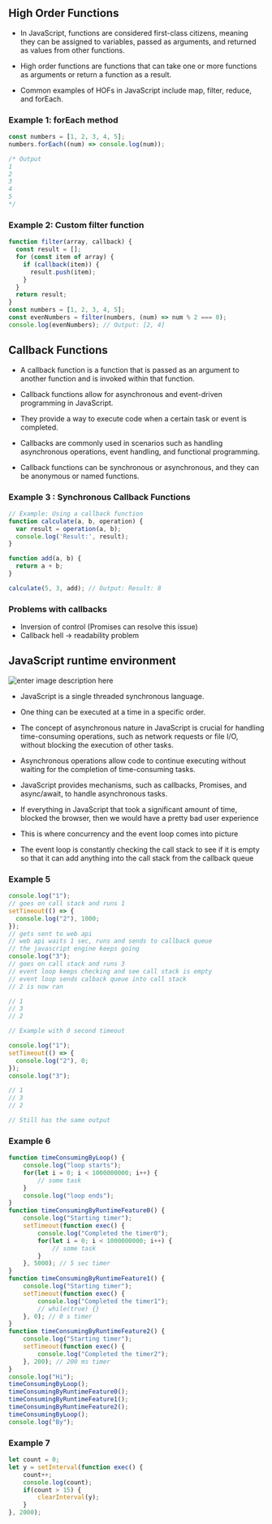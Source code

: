 ## High Order Functions

- In JavaScript, functions are considered first-class citizens, meaning they can be assigned to variables, passed as arguments, and returned as values from other functions.

- High order functions are functions that can take one or more functions as arguments or return a function as a result.

- Common examples of HOFs in JavaScript include map, filter, reduce, and forEach.

### Example 1: forEach method
```JavaScript
const numbers = [1, 2, 3, 4, 5];
numbers.forEach((num) => console.log(num));

/* Output
1
2
3
4
5
*/
```

### Example 2: Custom filter function
```JavaScript
function filter(array, callback) {
  const result = [];
  for (const item of array) {
    if (callback(item)) {
      result.push(item);
    }
  }
  return result;
}
const numbers = [1, 2, 3, 4, 5];
const evenNumbers = filter(numbers, (num) => num % 2 === 0);
console.log(evenNumbers); // Output: [2, 4]
```

## Callback Functions

- A callback function is a function that is passed as an argument to another function and is invoked within that function.

- Callback functions allow for asynchronous and event-driven programming in JavaScript.

- They provide a way to execute code when a certain task or event is completed.

- Callbacks are commonly used in scenarios such as handling asynchronous operations, event handling, and functional programming.

- Callback functions can be synchronous or asynchronous, and they can be anonymous or named functions.

### Example 3 : Synchronous Callback Functions
```JavaScript
// Example: Using a callback function
function calculate(a, b, operation) {
  var result = operation(a, b);
  console.log('Result:', result);
}

function add(a, b) {
  return a + b;
}

calculate(5, 3, add); // Output: Result: 8
```

### Problems with callbacks
- Inversion of control (Promises can resolve this issue)
- Callback hell -> readability problem 

## JavaScript runtime environment

![enter image description here](https://res.cloudinary.com/slawinski-dev/image/upload/v1648757381/javascript-runtime-environment.png)

- JavaScript is a single threaded synchronous language.

- One thing can be executed at a time in a specific order.

- The concept of asynchronous nature in JavaScript is crucial for handling time-consuming operations, such as network requests or file I/O, without blocking the execution of other tasks.

- Asynchronous operations allow code to continue executing without waiting for the completion of time-consuming tasks.

- JavaScript provides mechanisms, such as callbacks, Promises, and async/await, to handle asynchronous tasks.

- If everything in JavaScript that took a significant amount of time, blocked the browser, then we would have a pretty bad user experience

- This is where concurrency and the event loop comes into picture 

- The event loop is constantly checking the call stack to see if it is empty so that it can add anything into the call stack from the callback queue

### Example 5 
```JavaScript
console.log("1");
// goes on call stack and runs 1
setTimeout(() => {
  console.log("2"), 1000;
});
// gets sent to web api
// web api waits 1 sec, runs and sends to callback queue
// the javascript engine keeps going
console.log("3");
// goes on call stack and runs 3
// event loop keeps checking and see call stack is empty
// event loop sends calback queue into call stack
// 2 is now ran

// 1
// 3
// 2

// Example with 0 second timeout

console.log("1");
setTimeout(() => {
  console.log("2"), 0;
});
console.log("3");

// 1
// 3
// 2

// Still has the same output
```

### Example 6
```JavaScript
function timeConsumingByLoop() {
    console.log("loop starts");
    for(let i = 0; i < 1000000000; i++) {
        // some task
    }
    console.log("loop ends");
} 
function timeConsumingByRuntimeFeature0() {
    console.log("Starting timer");
    setTimeout(function exec() {
        console.log("Completed the timer0");
        for(let i = 0; i < 1000000000; i++) {
            // some task
        }
    }, 5000); // 5 sec timer
}
function timeConsumingByRuntimeFeature1() {
    console.log("Starting timer");
    setTimeout(function exec() {
        console.log("Completed the timer1");
        // while(true) {}
    }, 0); // 0 s timer
}
function timeConsumingByRuntimeFeature2() {
    console.log("Starting timer");
    setTimeout(function exec() {
        console.log("Completed the timer2");
    }, 200); // 200 ms timer
}
console.log("Hi");
timeConsumingByLoop();
timeConsumingByRuntimeFeature0();
timeConsumingByRuntimeFeature1();
timeConsumingByRuntimeFeature2();
timeConsumingByLoop();
console.log("By");
```
### Example 7
```JavaScript
let count = 0;
let y = setInterval(function exec() {
    count++;
    console.log(count);
    if(count > 15) {
        clearInterval(y);
    }
}, 2000);
```
